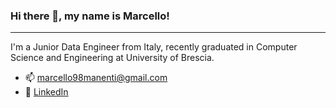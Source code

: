 ### Hi there 👋, my name is Marcello!
---

I'm a Junior Data Engineer from Italy, recently graduated in Computer Science and Engineering at University of Brescia.

- 📫 marcello98manenti@gmail.com 
- 💼 [LinkedIn](https://www.linkedin.com/in/marcello-manenti/)
